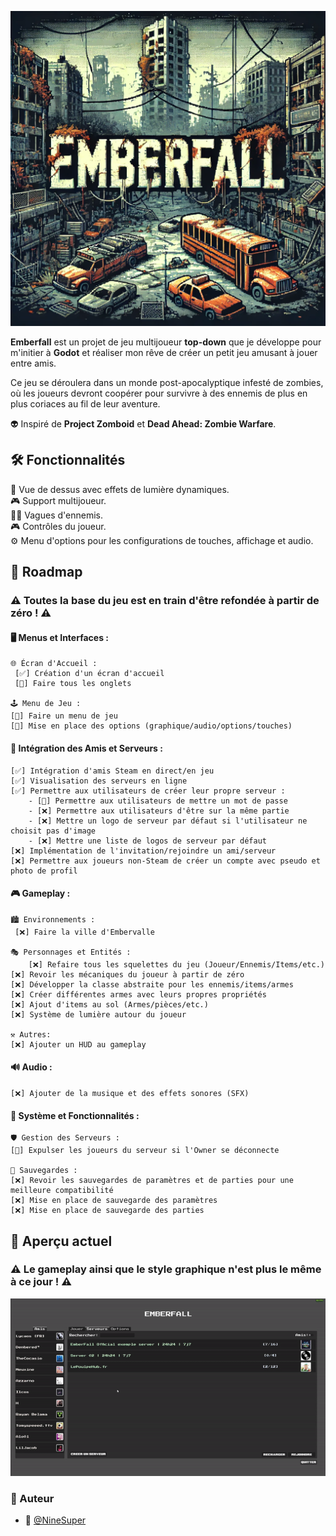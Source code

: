 ![Emberfall](./imgs/Emberfall.png)

**Emberfall** est un projet de jeu multijoueur **top-down** que je développe pour m'initier à **Godot** et réaliser mon rêve de créer un petit jeu amusant à jouer entre amis.

Ce jeu se déroulera dans un monde post-apocalyptique infesté de zombies, où les joueurs devront coopérer pour survivre à des ennemis de plus en plus coriaces au fil de leur aventure.

👽 Inspiré de **Project Zomboid** et **Dead Ahead: Zombie Warfare**.

## 🛠️ Fonctionnalités

🌟 Vue de dessus avec effets de lumière dynamiques. </br>
🎮 Support multijoueur. </br>
🧟‍♂️ Vagues d'ennemis. </br>
🎮 Contrôles du joueur. </br>
⚙️ Menu d'options pour les configurations de touches, affichage et audio. </br>


## 📅 Roadmap
### ⚠️ Toutes la base du jeu est en train d'être refondée à partir de zéro ! ⚠️

#### 🖥️ Menus et Interfaces :
	🌐 Écran d'Accueil :
	 [✅] Création d'un écran d'accueil
	 [🚧] Faire tous les onglets
  
	🕹️ Menu de Jeu :
	[🚧] Faire un menu de jeu
	[🚧] Mise en place des options (graphique/audio/options/touches)
 
#### 👥 Intégration des Amis et Serveurs :
    [✅] Intégration d'amis Steam en direct/en jeu
    [✅] Visualisation des serveurs en ligne
    [✅] Permettre aux utilisateurs de créer leur propre serveur :
	    - [🚧] Permettre aux utilisateurs de mettre un mot de passe
 	    - [❌] Permettre aux utilisateurs d'être sur la même partie
	    - [❌] Mettre un logo de serveur par défaut si l'utilisateur ne choisit pas d'image
	    - [❌] Mettre une liste de logos de serveur par défaut
    [❌] Implémentation de l'invitation/rejoindre un ami/serveur
    [❌] Permettre aux joueurs non-Steam de créer un compte avec pseudo et photo de profil
#### 🎮 Gameplay :
	🏙️ Environnements :
 	 [❌] Faire la ville d'Embervalle
   
	🎭 Personnages et Entités :
        [❌] Refaire tous les squelettes du jeu (Joueur/Ennemis/Items/etc.)
	[❌] Revoir les mécaniques du joueur à partir de zéro
	[❌] Développer la classe abstraite pour les ennemis/items/armes
	[❌] Créer différentes armes avec leurs propres propriétés
	[❌] Ajout d'items au sol (Armes/pièces/etc.)
	[❌] Système de lumière autour du joueur
 	
	⚒️ Autres:
	[❌] Ajouter un HUD au gameplay
#### 🔊 Audio :
	[❌] Ajouter de la musique et des effets sonores (SFX)
#### 🔨 Système et Fonctionnalités :
	🛡️ Gestion des Serveurs :
	[🚧] Expulser les joueurs du serveur si l'Owner se déconnecte
 
	💾 Sauvegardes :
	[❌] Revoir les sauvegardes de paramètres et de parties pour une meilleure compatibilité
	[❌] Mise en place de sauvegarde des paramètres
	[❌] Mise en place de sauvegarde des parties

## 👀 Aperçu actuel 
### ⚠️ Le gameplay ainsi que le style graphique n'est plus le même à ce jour ! ⚠️


![exemple](./gif/Exemple.gif)

### 📝 Auteur
- 🎫 [@NineSuper](https://www.github.com/NineSuper)
